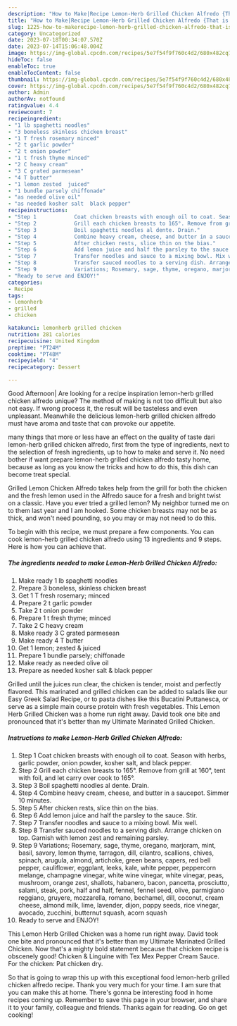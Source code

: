```yaml
---
description: "How to Make|Recipe Lemon-Herb Grilled Chicken Alfredo {That is Delicious"
title: "How to Make|Recipe Lemon-Herb Grilled Chicken Alfredo {That is Delicious"
slug: 1225-how-to-makerecipe-lemon-herb-grilled-chicken-alfredo-that-is-delicious
category: Uncategorized
date: 2023-07-18T00:34:07.570Z
date: 2023-07-14T15:06:48.004Z
image: https://img-global.cpcdn.com/recipes/5e7f54f9f760c4d2/680x482cq70/lemon-herb-grilled-chicken-alfredo-recipe-main-photo.jpg
hideToc: false
enableToc: true
enableTocContent: false
thumbnail: https://img-global.cpcdn.com/recipes/5e7f54f9f760c4d2/680x482cq70/lemon-herb-grilled-chicken-alfredo-recipe-main-photo.jpg
cover: https://img-global.cpcdn.com/recipes/5e7f54f9f760c4d2/680x482cq70/lemon-herb-grilled-chicken-alfredo-recipe-main-photo.jpg
author: Admin
authorAv: notfound
ratingvalue: 4.4
reviewcount: 7
recipeingredient:
- "1 lb spaghetti noodles"
- "3 boneless skinless chicken breast"
- "1 T fresh rosemary minced"
- "2 t garlic powder"
- "2 t onion powder"
- "1 t fresh thyme minced"
- "2 C heavy cream"
- "3 C grated parmesean"
- "4 T butter"
- "1 lemon zested  juiced"
- "1 bundle parsely chiffonade"
- "as needed olive oil"
- "as needed kosher salt  black pepper"
recipeinstructions:
- "Step 1            Coat chicken breasts with enough oil to coat. Season with herbs, garlic powder, onion powder, kosher salt, and black pepper."
- "Step 2            Grill each chicken breasts to 165°. Remove from grill at 160°, tent with foil, and let carry over cook to 165°."
- "Step 3            Boil spaghetti noodles al dente. Drain."
- "Step 4            Combine heavy cream, cheese, and butter in a saucepot. Simmer 10 minutes."
- "Step 5            After chicken rests, slice thin on the bias."
- "Step 6            Add lemon juice and half the parsley to the sauce. Stir."
- "Step 7            Transfer noodles and sauce to a mixing bowl. Mix well."
- "Step 8            Transfer sauced noodles to a serving dish. Arrange chicken on top. Garnish with lemon zest and remaining parsley."
- "Step 9            Variations; Rosemary, sage, thyme, oregano, marjoram, mint, basil, savory, lemon thyme, tarragon, dill, cilantro, scallions, chives, spinach, arugula, almond, artichoke, green beans, capers, red bell pepper, cauliflower, eggplant, leeks, kale, white pepper, peppercorn melange, champagne vinegar, white wine vinegar, white vinegar, peas, mushroom, orange zest, shallots, habanero, bacon, pancetta, prosciutto, salami, steak, pork, half and half, fennel, fennel seed, olive, parmigiano reggiano, gruyere, mozzarella, romano, bechamel, dill, coconut, cream cheese, almond milk, lime, lavender, dijon, poppy seeds, rice vinegar, avocado, zucchini, butternut squash, acorn squash"
- "Ready to serve and ENJOY!"
categories:
- Recipe
tags:
- lemonherb
- grilled
- chicken

katakunci: lemonherb grilled chicken 
nutrition: 281 calories
recipecuisine: United Kingdom
preptime: "PT24M"
cooktime: "PT48M"
recipeyield: "4"
recipecategory: Dessert

---
```



Good Afternoon| Are looking for a recipe inspiration lemon-herb grilled chicken alfredo unique? The method of making is not too difficult but also not easy. If wrong process it, the result will be tasteless and even unpleasant. Meanwhile the delicious lemon-herb grilled chicken alfredo must have aroma and taste that can provoke our appetite.






many things that more or less have an effect on the quality of taste dari lemon-herb grilled chicken alfredo, first from the type of ingredients, next to the selection of fresh ingredients, up to how to make and serve it. No need bother if want prepare lemon-herb grilled chicken alfredo tasty home, because as long as you know the tricks and how to do this, this dish can become treat special.


Grilled Lemon Chicken Alfredo takes help from the grill for both the chicken and the fresh lemon used in the Alfredo sauce for a fresh and bright twist on a classic. Have you ever tried a grilled lemon? My neighbor turned me on to them last year and I am hooked. Some chicken breasts may not be as thick, and won&#39;t need pounding, so you may or may not need to do this.


To begin with this recipe, we must prepare a few components. You can cook lemon-herb grilled chicken alfredo using 13 ingredients and 9 steps. Here is how you can achieve that.

<!--inarticleads1-->

##### The ingredients needed to make Lemon-Herb Grilled Chicken Alfredo:

1. Make ready 1 lb spaghetti noodles
1. Prepare 3 boneless, skinless chicken breast
1. Get 1 T fresh rosemary; minced
1. Prepare 2 t garlic powder
1. Take 2 t onion powder
1. Prepare 1 t fresh thyme; minced
1. Take 2 C heavy cream
1. Make ready 3 C grated parmesean
1. Make ready 4 T butter
1. Get 1 lemon; zested &amp; juiced
1. Prepare 1 bundle parsely; chiffonade
1. Make ready as needed olive oil
1. Prepare as needed kosher salt &amp; black pepper


Grilled until the juices run clear, the chicken is tender, moist and perfectly flavored. This marinated and grilled chicken can be added to salads like our Easy Greek Salad Recipe, or to pasta dishes like this Bucatini Puttanesca, or serve as a simple main course protein with fresh vegetables. This Lemon Herb Grilled Chicken was a home run right away. David took one bite and pronounced that it&#39;s better than my Ultimate Marinated Grilled Chicken. 

<!--inarticleads2-->

##### Instructions to make Lemon-Herb Grilled Chicken Alfredo:

1. Step 1            Coat chicken breasts with enough oil to coat. Season with herbs, garlic powder, onion powder, kosher salt, and black pepper.
1. Step 2            Grill each chicken breasts to 165°. Remove from grill at 160°, tent with foil, and let carry over cook to 165°.
1. Step 3            Boil spaghetti noodles al dente. Drain.
1. Step 4            Combine heavy cream, cheese, and butter in a saucepot. Simmer 10 minutes.
1. Step 5            After chicken rests, slice thin on the bias.
1. Step 6            Add lemon juice and half the parsley to the sauce. Stir.
1. Step 7            Transfer noodles and sauce to a mixing bowl. Mix well.
1. Step 8            Transfer sauced noodles to a serving dish. Arrange chicken on top. Garnish with lemon zest and remaining parsley.
1. Step 9            Variations; Rosemary, sage, thyme, oregano, marjoram, mint, basil, savory, lemon thyme, tarragon, dill, cilantro, scallions, chives, spinach, arugula, almond, artichoke, green beans, capers, red bell pepper, cauliflower, eggplant, leeks, kale, white pepper, peppercorn melange, champagne vinegar, white wine vinegar, white vinegar, peas, mushroom, orange zest, shallots, habanero, bacon, pancetta, prosciutto, salami, steak, pork, half and half, fennel, fennel seed, olive, parmigiano reggiano, gruyere, mozzarella, romano, bechamel, dill, coconut, cream cheese, almond milk, lime, lavender, dijon, poppy seeds, rice vinegar, avocado, zucchini, butternut squash, acorn squash
1. Ready to serve and ENJOY!

This Lemon Herb Grilled Chicken was a home run right away. David took one bite and pronounced that it&#39;s better than my Ultimate Marinated Grilled Chicken. Now that&#39;s a mighty bold statement because that chicken recipe is obscenely good! Chicken &amp; Linguine with Tex Mex Pepper Cream Sauce. For the chicken: Pat chicken dry. 

So that is going to wrap this up with this exceptional food lemon-herb grilled chicken alfredo recipe. Thank you very much for your time. I am sure that you can make this at home. There's gonna be interesting food in home recipes coming up. Remember to save this page in your browser, and share it to your family, colleague and friends. Thanks again for reading. Go on get cooking!
